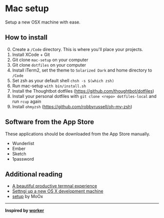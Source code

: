 Mac setup
=========

Setup a new OSX machine with ease.

How to install
--------------

0. Create a `/Code` directory. This is where you'll place your projects.
1. Install XCode + Git
2. Git clone `mac-setup` on your computer
3. Git clone `dotfiles` on your computer
3. Install iTerm2, set the theme to `Solarized Dark` and home directory to `/Code`
4. Set zsh as your default shell `chsh -s $(which zsh)`
5. Run mac-setup `with bin/install.sh`
6. Install the Thoughtbot dotfiles (https://github.com/thoughtbot/dotfiles)
7. Install your personal dotfiles with `git clone <repo> dotfiles-local` and run `rcup` again
8. Install `ohmyzsh` (https://github.com/robbyrussell/oh-my-zsh)

Software from the App Store
---------------------------

These applications should be downloaded from the App Store manually.

- Wunderlist
- Ember
- Sketch
- 1password

Additional reading
------------------

- [A beautiful productive termnal experience](http://mikebuss.com/2014/02/02/a-beautiful-productive-terminal-experience/)
- [Settngi up a new OS X development machine](https://mattstauffer.co/blog/series/setting-up-a-new-os-x-development-machine)
- [setup](https://github.com/MoOx/setup) by MoOx

---

**Inspired by [worker](https://github.com/thibmaek/worker)**
